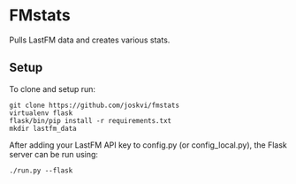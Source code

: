 # FMstats
Pulls LastFM data and creates various stats.
## Setup
To clone and setup run:
```
git clone https://github.com/joskvi/fmstats
virtualenv flask
flask/bin/pip install -r requirements.txt
mkdir lastfm_data
```
After adding your LastFM API key to config.py (or config_local.py), the Flask server can be run using:
```
./run.py --flask
```
